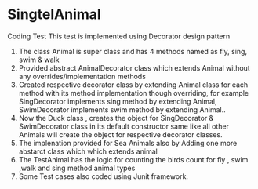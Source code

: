 # SingtelAnimal
Coding Test
This test is implemented using Decorator design pattern
1. The class Animal is super class and has 4 methods named as fly, sing, swim & walk
2. Provided abstract AnimalDecorator class which extends Animal without any overrides/implementation methods
3. Created respective decorator class by extending Animal class for each method with its method implementation though overriding, for example SingDecorator implements sing method by extending Animal, SwimDecorator implements swim method by extending Animal..
4. Now the Duck class ,  creates the object for SingDecorator & SwimDecorator class in its default constructor  same like all other Animals will create the object for respective  decorator classes.
5. The implenation provided for Sea Animals also by Adding one more abstarct class which which extends animal
6. The TestAnimal has the logic for counting the birds count for fly , swim ,walk and sing method animal types 
7. Some Test cases also coded using Junit framework.
